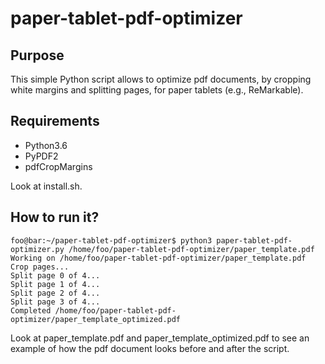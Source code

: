 # paper-tablet-pdf-optimizer

## Purpose

This simple Python script allows to optimize pdf documents, by cropping white margins and splitting pages, for paper tablets (e.g., ReMarkable).

## Requirements

* Python3.6
* PyPDF2
* pdfCropMargins

Look at install.sh.

## How to run it?

```console
foo@bar:~/paper-tablet-pdf-optimizer$ python3 paper-tablet-pdf-optimizer.py /home/foo/paper-tablet-pdf-optimizer/paper_template.pdf 
Working on /home/foo/paper-tablet-pdf-optimizer/paper_template.pdf
Crop pages...
Split page 0 of 4...
Split page 1 of 4...
Split page 2 of 4...
Split page 3 of 4...
Completed /home/foo/paper-tablet-pdf-optimizer/paper_template_optimized.pdf
```

Look at paper_template.pdf and paper_template_optimized.pdf to see an example of how the pdf document looks before and after the script.
